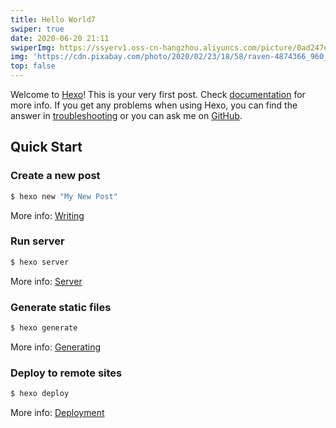 ```yaml
---
title: Hello World7
swiper: true
date: 2020-06-20 21:11
swiperImg: https://ssyerv1.oss-cn-hangzhou.aliyuncs.com/picture/0ad247eb4baf4df48cb58859380bdab5.jpg!sswm
img: 'https://cdn.pixabay.com/photo/2020/02/23/18/58/raven-4874366_960_720.jpg'
top: false
---
```

Welcome to [Hexo](https://hexo.io/)! This is your very first post. Check [documentation](https://hexo.io/docs/) for more info. If you get any problems when using Hexo, you can find the answer in [troubleshooting](https://hexo.io/docs/troubleshooting.html) or you can ask me on [GitHub](https://github.com/hexojs/hexo/issues).

## Quick Start

### Create a new post

``` bash
$ hexo new "My New Post"
```

More info: [Writing](https://hexo.io/docs/writing.html)

### Run server

``` bash
$ hexo server
```

More info: [Server](https://hexo.io/docs/server.html)

### Generate static files

``` bash
$ hexo generate
```

More info: [Generating](https://hexo.io/docs/generating.html)

### Deploy to remote sites

``` bash
$ hexo deploy
```

More info: [Deployment](https://hexo.io/docs/one-command-deployment.html)

